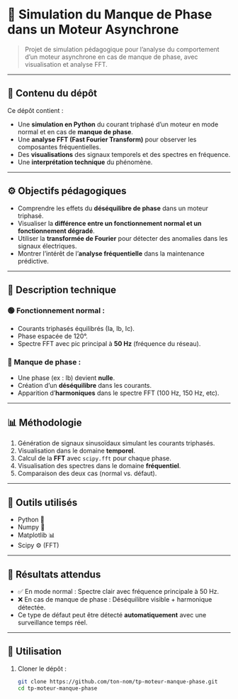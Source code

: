 # 🧠 Simulation du Manque de Phase dans un Moteur Asynchrone

> Projet de simulation pédagogique pour l’analyse du comportement d’un moteur asynchrone en cas de manque de phase, avec visualisation et analyse FFT.

---

## 📁 Contenu du dépôt

Ce dépôt contient :
- Une **simulation en Python** du courant triphasé d’un moteur en mode normal et en cas de **manque de phase**.
- Une **analyse FFT (Fast Fourier Transform)** pour observer les composantes fréquentielles.
- Des **visualisations** des signaux temporels et des spectres en fréquence.
- Une **interprétation technique** du phénomène.

---

## ⚙️ Objectifs pédagogiques

- Comprendre les effets du **déséquilibre de phase** dans un moteur triphasé.
- Visualiser la **différence entre un fonctionnement normal et un fonctionnement dégradé**.
- Utiliser la **transformée de Fourier** pour détecter des anomalies dans les signaux électriques.
- Montrer l’intérêt de l’**analyse fréquentielle** dans la maintenance prédictive.

---

## 🧪 Description technique

### 🟢 Fonctionnement normal :
- Courants triphasés équilibrés (Ia, Ib, Ic).
- Phase espacée de 120°.
- Spectre FFT avec pic principal à **50 Hz** (fréquence du réseau).

### 🔴 Manque de phase :
- Une phase (ex : Ib) devient **nulle**.
- Création d’un **déséquilibre** dans les courants.
- Apparition d’**harmoniques** dans le spectre FFT (100 Hz, 150 Hz, etc).

---

## 📊 Méthodologie

1. Génération de signaux sinusoïdaux simulant les courants triphasés.
2. Visualisation dans le domaine **temporel**.
3. Calcul de la **FFT** avec `scipy.fft` pour chaque phase.
4. Visualisation des spectres dans le domaine **fréquentiel**.
5. Comparaison des deux cas (normal vs. défaut).

---

## 📌 Outils utilisés

- Python 🐍
- Numpy 📐
- Matplotlib 📊
- Scipy ⚙️ (FFT)

---

## 🧠 Résultats attendus

- ✅ En mode normal : Spectre clair avec fréquence principale à 50 Hz.
- ❌ En cas de manque de phase : Déséquilibre visible + harmonique détectée.
- Ce type de défaut peut être détecté **automatiquement** avec une surveillance temps réel.

---

## 📎 Utilisation

1. Cloner le dépôt :
   ```bash
   git clone https://github.com/ton-nom/tp-moteur-manque-phase.git
   cd tp-moteur-manque-phase
